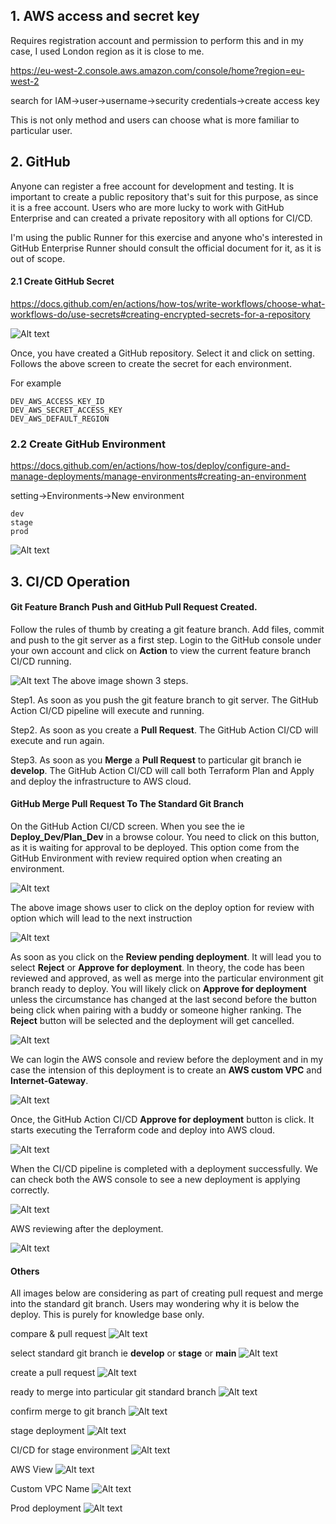 ## 1. AWS access and secret key

Requires registration account and permission to perform this and in my case, I used London region as it is close to me.

https://eu-west-2.console.aws.amazon.com/console/home?region=eu-west-2

search for IAM->user->username->security credentials->create access key

This is not only method and users can choose what is more familiar to particular user.

## 2. GitHub

Anyone can register a free account for development and testing. It is important to create a public repository that's suit for this purpose, as since it is a free account. Users who are more lucky to work with GitHub Enterprise and can created a private repository with all options for CI/CD.

I'm using the public Runner for this exercise and anyone who's interested in GitHub Enterprise Runner should consult the official document for it, as it is out of scope.

#### 2.1 Create GitHub Secret
https://docs.github.com/en/actions/how-tos/write-workflows/choose-what-workflows-do/use-secrets#creating-encrypted-secrets-for-a-repository

<img title="GitHub Secret" alt="Alt text" src="/images/github-secret.png">

Once, you have created a GitHub repository. Select it and click on setting. Follows the above screen to create the secret for each environment.

For example
```
DEV_AWS_ACCESS_KEY_ID
DEV_AWS_SECRET_ACCESS_KEY
DEV_AWS_DEFAULT_REGION
```

### 2.2 Create GitHub Environment
https://docs.github.com/en/actions/how-tos/deploy/configure-and-manage-deployments/manage-environments#creating-an-environment

setting->Environments->New environment

```
dev
stage
prod
```
<img title="GitHub Environment" alt="Alt text" src="/images/env.png">

## 3. CI/CD Operation

#### Git Feature Branch Push and GitHub Pull Request Created.
Follow the rules of thumb by creating a git feature branch. Add files, commit and push to the git server as a first step. Login to the GitHub console under your own account and click on **Action** to view the current feature branch CI/CD running.

<img title="Git Feature Branch" alt="Alt text" src="/images/git-feature-branch.png">
The above image shown 3 steps. 

Step1. As soon as you push the git feature branch to git server. The GitHub Action CI/CD pipeline will execute and running.

Step2. As soon as you create a **Pull Request**. The GitHub Action CI/CD will execute and run again.

Step3. As soon as you **Merge** a **Pull Request** to particular git branch ie **develop**. The GitHub Action CI/CD will call both Terraform Plan and Apply and deploy the infrastructure to AWS cloud.

#### GitHub Merge Pull Request To The Standard Git Branch
On the GitHub Action CI/CD screen. When you see the ie **Deploy_Dev/Plan_Dev** in a browse colour. You need to click on this button, as it is waiting for approval to be deployed. This option come from the GitHub Environment with review required option when creating an environment.

<img title="Git Merge" alt="Alt text" src="/images/git-merge-click.png">

The above image shows user to click on the deploy option for review with option which will lead to the next instruction

<img title="Review deployment" alt="Alt text" src="/images/review-pending-deployment.png">

As soon as you click on the **Review pending deployment**. It will lead you to select **Reject** or **Approve for deployment**. In theory, the code has been reviewed and approved, as well as merge into the particular environment git branch ready to deploy. You will likely click on **Approve for deployment** unless the circumstance has changed at the last second before the button being click when pairing with a buddy or someone higher ranking. The **Reject** button will be selected and the deployment will get cancelled.

<img title="Reject or Approve" alt="Alt text" src="/images/reject-or-approve.png">

We can login the AWS console and review before the deployment and in my case the intension of this deployment is to create an **AWS custom VPC** and **Internet-Gateway**.

<img title="before deployment" alt="Alt text" src="/images/before-deployment.png">

Once, the GitHub Action CI/CD **Approve for deployment** button is click. It starts executing the Terraform code and deploy into AWS cloud.

<img title="deployment progression" alt="Alt text" src="/images/deploy-progress.png">

When the CI/CD pipeline is completed with a deployment successfully. We can check both the AWS console to see a new deployment is applying correctly.

<img title="deploy successful" alt="Alt text" src="/images/deploy-successful.png">

AWS reviewing after the deployment.

<img title="after deployment" alt="Alt text" src="/images/after-deployment.png">

#### Others
All images below are considering as part of creating pull request and merge into the standard git branch. Users may wondering why it is below the deploy. This is purely for knowledge base only.

compare & pull request
<img title="Compare && Pull request" alt="Alt text" src="/images/git-compare-pull-request.png">

select standard git branch ie **develop** or **stage** or **main**
<img title="Select Standard Git Branch" alt="Alt text" src="/images/select-git-branch.png">

create a pull request
<img title="Create pull request" alt="Alt text" src="/images/create-pull-request.png">

ready to merge into particular git standard branch
<img title="Ready to merge" alt="Alt text" src="/images/ready-to-merge.png">

confirm merge to git branch
<img title="Confirm merge" alt="Alt text" src="/images/confirm-merge.png">

stage deployment
<img title="stage deployment" alt="Alt text" src="/images/stage-deployment.png">

CI/CD for stage environment
<img title="stage environment" alt="Alt text" src="/images/stage-environment.png">

AWS View
<img title="VPC" alt="Alt text" src="/images/VPC.png">

Custom VPC Name
<img title="VPC Name" alt="Alt text" src="/images/VPC-name.png">

Prod deployment
<img title="Prod deployment" alt="Alt text" src="/images/prod-deployment.png">